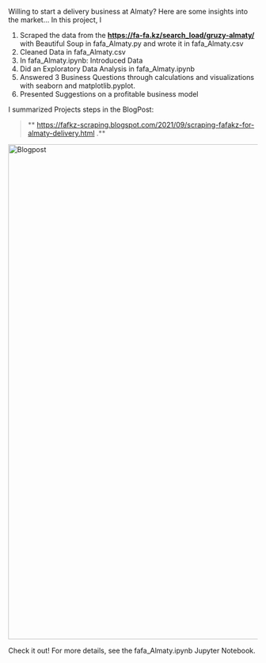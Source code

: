 Willing to start a delivery business at Almaty? Here are some insights into the market…
In this project, I 

1.	Scraped the data from the **https://fa-fa.kz/search_load/gruzy-almaty/** with Beautiful Soup in fafa_Almaty.py and wrote it in fafa_Almaty.csv
2.	Cleaned Data in fafa_Almaty.csv
3.	In fafa_Almaty.ipynb: Introduced Data
4.	Did an Exploratory Data Analysis in fafa_Almaty.ipynb
5.	Answered 3 Business Questions through calculations and visualizations with seaborn and matplotlib.pyplot.
6.	Presented Suggestions on a profitable business model

I summarized Projects steps in the BlogPost:
> ** https://fafkz-scraping.blogspot.com/2021/09/scraping-fafakz-for-almaty-delivery.html .** 

<img width="1000" alt="Blogpost" src="https://user-images.githubusercontent.com/86869537/184582147-7ce19889-8b1f-49bb-b00e-04f328f9cccd.png">

Check it out!
For more details, see the fafa_Almaty.ipynb Jupyter Notebook.


